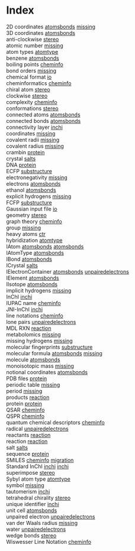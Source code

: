 # Index


2D coordinates [atomsbonds](atomsbonds.md#tp6) [missing](missing.md#tp15)<br />
3D coordinates [atomsbonds](atomsbonds.md#tp7)<br />
anti-clockwise [stereo](stereo.md#tp8)<br />
atomic number [missing](missing.md#tp1)<br />
atom types [atomtype](atomtype.md#tp1)<br />
benzene [atomsbonds](atomsbonds.md#tp13)<br />
boiling points [cheminfo](cheminfo.md#tp2)<br />
bond orders [missing](missing.md#tp11)<br />
chemical format [io](io.md#tp1)<br />
cheminformatics [cheminfo](cheminfo.md#tp1)<br />
chiral atom [stereo](stereo.md#tp6)<br />
clockwise [stereo](stereo.md#tp7)<br />
complexity [cheminfo](cheminfo.md#tp11)<br />
conformations [stereo](stereo.md#tp2)<br />
connected atoms [atomsbonds](atomsbonds.md#tp16)<br />
connected bonds [atomsbonds](atomsbonds.md#tp17)<br />
connectivity layer [inchi](inchi.md#tp5)<br />
coordinates [missing](missing.md#tp16)<br />
covalent radii [missing](missing.md#tp10)<br />
covalent radius [missing](missing.md#tp6)<br />
crambin [protein](protein.md#tp4)<br />
crystal [salts](salts.md#tp2)<br />
DNA [protein](protein.md#tp2)<br />
ECFP [substructure](substructure.md#tp2)<br />
electronegativity [missing](missing.md#tp8)<br />
electrons [atomsbonds](atomsbonds.md#tp14)<br />
ethanol [atomsbonds](atomsbonds.md#tp12)<br />
explicit hydrogens [missing](missing.md#tp14)<br />
FCFP [substructure](substructure.md#tp3)<br />
Gaussian input file [io](io.md#tp2)<br />
geometry [stereo](stereo.md#tp1)<br />
graph theory [cheminfo](cheminfo.md#tp9)<br />
group [missing](missing.md#tp4)<br />
heavy atoms [ctr](ctr.md#tp1)<br />
hybridization [atomtype](atomtype.md#tp2)<br />
IAtom [atomsbonds](atomsbonds.md#tp1) [atomsbonds](atomsbonds.md#tp2)<br />
IAtomType [atomsbonds](atomsbonds.md#tp5)<br />
IBond [atomsbonds](atomsbonds.md#tp10)<br />
ICrystal [salts](salts.md#tp3)<br />
IElectronContainer [atomsbonds](atomsbonds.md#tp11) [unpairedelectrons](unpairedelectrons.md#tp1)<br />
IElement [atomsbonds](atomsbonds.md#tp3)<br />
IIsotope [atomsbonds](atomsbonds.md#tp4)<br />
implicit hydrogens [missing](missing.md#tp13)<br />
InChI [inchi](inchi.md#tp1)<br />
IUPAC name [cheminfo](cheminfo.md#tp5)<br />
JNI-InChI [inchi](inchi.md#tp2)<br />
line notations [cheminfo](cheminfo.md#tp6)<br />
lone pairs [unpairedelectrons](unpairedelectrons.md#tp2)<br />
MDL RXN [reaction](reaction.md#tp4)<br />
metabolomics [missing](missing.md#tp18)<br />
missing hydrogens [missing](missing.md#tp12)<br />
molecular fingerprints [substructure](substructure.md#tp1)<br />
molecular formula [atomsbonds](atomsbonds.md#tp18) [missing](missing.md#tp17)<br />
molecule [atomsbonds](atomsbonds.md#tp15)<br />
monoisotopic mass [missing](missing.md#tp9)<br />
notional coordinates [atomsbonds](atomsbonds.md#tp9)<br />
PDB files [protein](protein.md#tp3)<br />
periodic table [missing](missing.md#tp3)<br />
period [missing](missing.md#tp5)<br />
products [reaction](reaction.md#tp3)<br />
protein [protein](protein.md#tp1)<br />
QSAR [cheminfo](cheminfo.md#tp3)<br />
QSPR [cheminfo](cheminfo.md#tp4)<br />
quantum chemical descriptors [cheminfo](cheminfo.md#tp10)<br />
radical [unpairedelectrons](unpairedelectrons.md#tp5)<br />
reactants [reaction](reaction.md#tp2)<br />
reaction [reaction](reaction.md#tp1)<br />
salt [salts](salts.md#tp1)<br />
sequence [protein](protein.md#tp5)<br />
SMILES [cheminfo](cheminfo.md#tp8) [migration](migration.md#tp1)<br />
Standard InChI [inchi](inchi.md#tp4) [inchi](inchi.md#tp6)<br />
superimpose [stereo](stereo.md#tp3)<br />
Sybyl atom type [atomtype](atomtype.md#tp3)<br />
symbol [missing](missing.md#tp2)<br />
tautomerism [inchi](inchi.md#tp3)<br />
tetrahedral chirality [stereo](stereo.md#tp5)<br />
unique identifier [inchi](inchi.md#tp7)<br />
unit cell [atomsbonds](atomsbonds.md#tp8)<br />
unpaired electron [unpairedelectrons](unpairedelectrons.md#tp4)<br />
van der Waals radius [missing](missing.md#tp7)<br />
water [unpairedelectrons](unpairedelectrons.md#tp3)<br />
wedge bonds [stereo](stereo.md#tp4)<br />
Wiswesser Line Notation [cheminfo](cheminfo.md#tp7)
